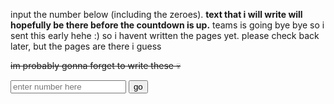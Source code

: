 <p>input the number below (including the zeroes). <b>text that i will write will hopefully be there before the countdown is up.</b> teams is going bye bye so i sent this early hehe :) so i havent written the pages yet. please check back later, but the pages are there i guess</p>
<p><strike>im probably gonna forget to write these 💀</strike></p>

<input type="text" id="num" placeholder="enter number here">
<button onclick="go()">go</button>
<script>
function go() {
  var x = document.getElementById("num").value;
  window.location.href = 'https://potato2017.github.io/status_message_archive/' + x;
}
</script>